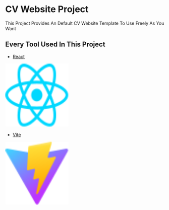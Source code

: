 # CV Website Project

This Project Provides An Default CV Website Template To Use Freely As You Want  

## Every Tool Used In This Project

- [React](https://react.dev)


<img src="https://github.com/RicardoAMMartins/CV-Resume-Website/blob/design-experiment/public/react.svg?raw=true" alt="React Image" width="200" height="200" align-content="center"/>

- [Vite](https://vitejs.dev)

<img src="https://github.com/RicardoAMMartins/CV-Resume-Website/blob/design-experiment/public/vite.svg?raw=true" alt="Vite Image" width="200" height="200"/>

<!-- 

How to show links

- [@vitejs/plugin-react-swc](https://github.com/vitejs/vite-plugin-react-swc) uses [SWC](https://swc.rs/) for Fast Refresh

Italic words

- Configure the top-level `parserOptions` property like this:

How to include js

```js
export default tseslint.config({
  languageOptions: {
    // other options...
    parserOptions: {
      project: ['./tsconfig.node.json', './tsconfig.app.json'],
      tsconfigRootDir: import.meta.dirname,
    },
  },
})
```

-->
